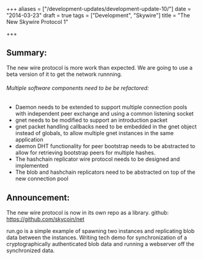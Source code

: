 +++
aliases = ["/development-updates/development-update-10/"]
date = "2014-03-23"
draft = true
tags = ["Development", "Skywire"]
title = "The New Skywire Protocol 1"

+++
## Summary:

The new wire protocol is more work than expected. We are going to use a beta version of it to get the network runnning.

###### Multiple software components need to be be refactored:

* Daemon needs to be extended to support multiple connection pools with independent peer exchange and using a common listening socket
* gnet needs to be modified to support an introduction packet
* gnet packet handling callbacks need to be embedded in the gnet object instead of globals, to allow multiple gnet instances in the same application
* daemon DHT functionality for peer bootstrap needs to be abstracted to allow for retrieving bootstrap peers for multiple hashes.
* The hashchain replicator wire protocol needs to be designed and implemented
* The blob and hashchain replicators need to be abstracted on top of the new connection pool

## Announcement:

The new wire protocol is now in its own repo as a library. github: https://github.com/skycoin/net

run.go is a simple example of spawning two instances and replicating blob data between the instances. Writing tech demo for synchronization of a cryptographically authenticated blob data and running a webserver off the synchronized data.
